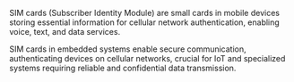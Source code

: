 SIM cards (Subscriber Identity Module) are small cards in mobile devices storing essential information for cellular network authentication, enabling voice, text, and data services.


SIM cards in embedded systems enable secure communication, authenticating devices on cellular networks, crucial for IoT and specialized systems requiring reliable and confidential data transmission.